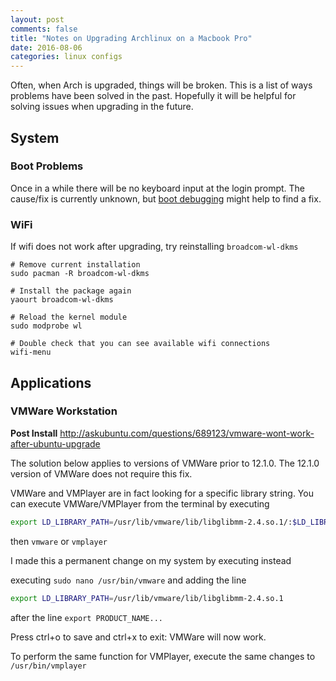 ```yaml
---
layout: post
comments: false
title: "Notes on Upgrading Archlinux on a Macbook Pro"
date: 2016-08-06
categories: linux configs
---
```



Often, when Arch is upgraded, things will be broken. This is a list of ways problems have been
solved in the past. Hopefully it will be helpful for solving issues when upgrading in the future.

## System
### Boot Problems
Once in a while there will be no keyboard input at the login prompt. The cause/fix is currently unknown, but [boot debugging](https://wiki.archlinux.org/index.php/boot_debugging) might help to find a fix.

### WiFi
If wifi does not work after upgrading, try reinstalling `broadcom-wl-dkms`
```
# Remove current installation
sudo pacman -R broadcom-wl-dkms

# Install the package again
yaourt broadcom-wl-dkms

# Reload the kernel module
sudo modprobe wl

# Double check that you can see available wifi connections
wifi-menu
```

## Applications
### VMWare Workstation
__Post Install__
http://askubuntu.com/questions/689123/vmware-wont-work-after-ubuntu-upgrade

The solution below applies to versions of VMWare prior to 12.1.0. The 12.1.0 version of VMWare does not require this fix.

VMWare and VMPlayer are in fact looking for a specific library string. You can execute VMWare/VMPlayer from the terminal by executing

```bash
export LD_LIBRARY_PATH=/usr/lib/vmware/lib/libglibmm-2.4.so.1/:$LD_LIBRARY_PATH
```

then `vmware` or `vmplayer`

I made this a permanent change on my system by executing instead

executing `sudo nano /usr/bin/vmware` and adding the line

```bash
export LD_LIBRARY_PATH=/usr/lib/vmware/lib/libglibmm-2.4.so.1
```

after the line `export PRODUCT_NAME...`

Press ctrl+o to save and ctrl+x to exit: VMWare will now work.

To perform the same function for VMPlayer, execute the same changes to `/usr/bin/vmplayer`
